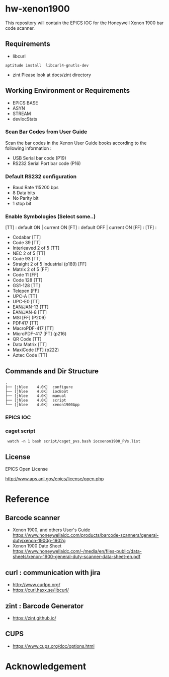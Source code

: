 # hw-xenon1900
This repository will contain the EPICS IOC for the Honeywell Xenon 1900 bar code scanner. 


## Requirements

* libcurl

```
aptitude install  libcurl4-gnutls-dev

```

* zint
Please look at docs/zint directory


## Working Environment or Requirements

* EPICS BASE 
* ASYN
* STREAM
* devIocStats

### Scan Bar Codes from User Guide

Scan the bar codes in the Xenon User Guide books according to the following information :
* USB Serial bar code (P19)
* RS232 Serial Port bar code (P16)

### Default RS232 configuration
* Baud Rate 115200 bps
* 8 Data bits
* No Parity bit
* 1 stop bit

### Enable Symbologies (Select some..)
[TT] : default ON  | current ON
[FT] : default OFF | current ON
[FF] :
[TF] :

* Codabar [TT]
* Code 39 [TT]
* Interleaved 2 of 5 [TT]
* NEC 2 of 5 [TT]
* Code 93 [TT]
* Straight 2 of 5 Industrial (p189) [FF]
* Matrix 2 of 5 [FF]
* Code 11 [FF]
* Code 128 [TT]
* GS1-128 [TT]
* Telepen [FF]
* UPC-A   [TT]
* UPC-E0  [TT]
* EAN/JAN-13 [TT]
* EAN/JAN-8 [TT]
* MSI       [FF] (P209)
* PDF417    [TT]
* MacroPDF-417 [TT]
* MicroPDF-417 [FT] (p216)
* QR Code  [TT]
* Data Matrix [TT]
* MaxiCode [FT] (p222)
* Aztec Code [TT] 

## Commands and Dir Structure

```
.
├── [jhlee    4.0K]  configure
├── [jhlee    4.0K]  iocBoot
├── [jhlee    4.0K]  manual
├── [jhlee    4.0K]  script
└── [jhlee    4.0K]  xenon1900App
```

### EPICS IOC

### caget script
```
 watch -n 1 bash script/caget_pvs.bash iocxenon1900_PVs.list
```
## License
EPICS Open License

http://www.aps.anl.gov/epics/license/open.php


# Reference
## Barcode scanner
* Xenon 1900, and others User's Guide <br />
  https://www.honeywellaidc.com/products/barcode-scanners/general-duty/xenon-1900g-1902g
* Xenon 1900 Date Sheet <br />
  https://www.honeywellaidc.com/-/media/en/files-public/data-sheets/xenon-1900-general-duty-scanner-data-sheet-en.pdf

## curl : communication with jira
* http://www.curlpp.org/
* https://curl.haxx.se/libcurl/

## zint : Barcode Generator 
* https://zint.github.io/

## CUPS
* https://www.cups.org/doc/options.html

# Acknowledgement

